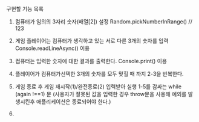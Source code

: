 구현할 기능 목록

1. 컴퓨터가 임의의 3자리 숫자(배열[2]) 설정
   Random.pickNumberInRange() // 123

2. 게임 플레이어는 컴퓨터가 생각하고 있는 서로 다른 3개의 숫자를 입력
   Console.readLineAsync() 이용

3. 컴퓨터는 입력한 숫자에 대한 결과를 출력한다.
   Console.print() 이용

4. 플레이어가 컴퓨터가선택한 3개의 숫자를 모두 맞힐 때 까지 2-3을 반복한다.

5. 게임 종료 후 게임 재시작(1)/완전종료(2) 입력받아 실행
   1-5를 감싸는 while (again !==1) 문
   (사용자가 잘못된 값을 입력한 경우 throw문을 사용해 예외를 발생시킨후 애플리케이션은 종료되어야 한다.)

6.
